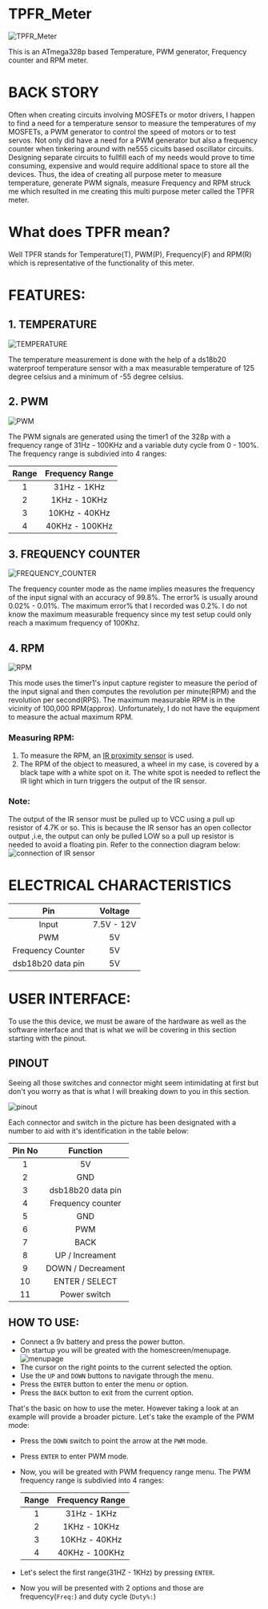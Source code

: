 # TPFR_Meter
![TPFR_Meter](/Images/Thumbnail_1.jpg)

This is an ATmega328p based Temperature, PWM generator, Frequency counter and RPM meter. 
# BACK STORY
Often when creating circuits involving MOSFETs or motor drivers, I happen to find a need for a temperature sensor to measure the temperatures of my MOSFETs, a PWM generator to control the speed of motors or to test servos. Not only did have a need for a PWM generator but also a frequency counter when tinkering around with ne555 cicuits based oscillator circuits. Designing separate circuits to fullfill each of my needs would prove to time consuming, expensive and would require additional space to store all the devices. Thus, the idea of creating all purpose meter to measure temperature, generate PWM signals, measure Frequency and RPM struck me which resulted in me creating this multi purpose meter called the TPFR meter. 

# What does TPFR mean?
Well TPFR stands for Temperature(T), PWM(P), Frequency(F) and RPM(R) which is representative of the functionality of this meter.

# FEATURES: 
## 1. TEMPERATURE
![TEMPERATURE](/Images/Temperature.jpg)

The temperature measurement is done with the help of a ds18b20 waterproof temperature sensor with a max measurable temperature of 125 degree celsius and a minimum of -55 degree celsius.

## 2. PWM
![PWM](/Images/PWM.jpg)

The PWM signals are generated using the timer1 of the 328p with a frequency range of 31Hz - 100KHz and a variable duty cycle from 0 - 100%.
The frequency range is subdivied into 4 ranges:

| Range | Frequency Range |
| :---: | :---: |
| 1 | 31Hz - 1KHz |
| 2 | 1KHz - 10KHz |
| 3 | 10KHz - 40KHz |
| 4 | 40KHz - 100KHz |

## 3. FREQUENCY COUNTER
![FREQUENCY_COUNTER](/Images/frequency_2.jpg)

The frequency counter mode as the name implies measures the frequency of the input signal with an accuracy of 99.8%. The error% is usually around 0.02% - 0.01%. The maximum error% that I recorded was 0.2%. I do not know the maximum measurable frequency since my test setup could only reach a maximum frequency of 100Khz.

## 4. RPM
![RPM](/Images/RPM_2.jpg)

This mode uses the timer1's input capture register to measure the period of the input signal and then computes the revolution per minute(RPM) and the revolution per second(RPS). The maximum measurable RPM is in the vicinity of 100,000 RPM(approx). Unfortunately, I do not have the equipment to measure the actual maximum RPM.

 ### Measuring RPM:
 1. To measure the RPM, an [IR proximity sensor](https://hackster.imgix.net/uploads/attachments/471152/obstacle-avoidance-tracking-infrared-sensor-module_S9CxCA7UqZ.jpg?auto=compress&w=900&h=675&fit=min&fm=jpg) is used.
 2. The RPM of the object to measured, a wheel in my case, is covered by a black tape with a white spot on it. The white spot is needed to reflect the IR light which in turn triggers the output of the IR sensor.
 
 ### Note: 
 The output of the IR sensor must be pulled up to VCC using a pull up resistor of 4.7K or so. This is because the IR sensor has an open collector output ,i.e, the output can only be pulled LOW so a pull up resistor is needed to avoid a floating pin. Refer to the connection diagram below: ![connection of IR sensor](Images/IR_sensor_connection.jpg)
 
# ELECTRICAL CHARACTERISTICS
 | Pin | Voltage |
 | :---: | :---: |
 | Input | 7.5V - 12V |
 | PWM | 5V |
 | Frequency Counter | 5V |
 | dsb18b20 data pin | 5V |

# USER INTERFACE: 
To use the this device, we must be aware of the hardware as well as the software interface and that is what we will be covering in this section starting with the pinout.

## PINOUT
 Seeing all those switches and connector might seem intimidating at first but don't you worry as that is what I will breaking down   to you in this section.
 
 ![pinout](Images/pinout.jpg)
 
 Each connector and switch in the picture has been designated with a number to aid with it's identification in the table below:
 
 | Pin No | Function |
 | :----: | :------: |
 | 1 | 5V |
 | 2 | GND |
 | 3 | dsb18b20 data pin |
 | 4 | Frequency counter |
 | 5 | GND |
 | 6 | PWM |
 | 7 | BACK |
 | 8 | UP / Increament |
 | 9 | DOWN / Decreament |
 | 10 | ENTER / SELECT |
 | 11 | Power switch |
 
 ## HOW TO USE:
- Connect a 9v battery and press the power button. 
- On startup you will be greated with the homescreen/menupage. ![menupage](Images/menu.jpg) 
- The cursor on the right points to the current selected the option. 
- Use the ```UP``` and ```DOWN``` buttons to navigate through the menu.
- Press the ```ENTER``` button to enter the menu or option.
- Press the ```BACK``` button to exit from the current option.

That's the basic on how to use the meter. However taking a look at an example will provide a broader picture.
Let's take the example of the PWM mode:
- Press the ```DOWN``` switch to point the arrow at the ```PWM``` mode.
- Press ```ENTER``` to enter PWM mode.
- Now, you will be greated with PWM frequency range menu. The PWM frequency range is subdivied into 4 ranges:

   | Range | Frequency Range |
   | :---: | :---: |
   | 1 | 31Hz - 1KHz |
   | 2 | 1KHz - 10KHz |
   | 3 | 10KHz - 40KHz |
   | 4 | 40KHz - 100KHz |
   
- Let's select the first range(31HZ - 1KHz) by pressing ```ENTER```.
- Now you will be presented with 2 options and those are frequency(```Freq:```) and  duty cycle (```Duty%:```)
